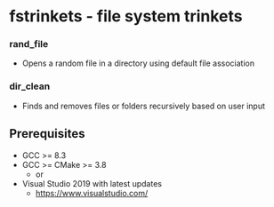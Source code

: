 # fstrinkets - file system trinkets

### rand_file
- Opens a random file in a directory using default file association

### dir_clean
- Finds and removes files or folders recursively based on user input

## Prerequisites

- GCC >= 8.3 
- GCC >= CMake >= 3.8
  - or
- Visual Studio 2019 with latest updates
  - https://www.visualstudio.com/